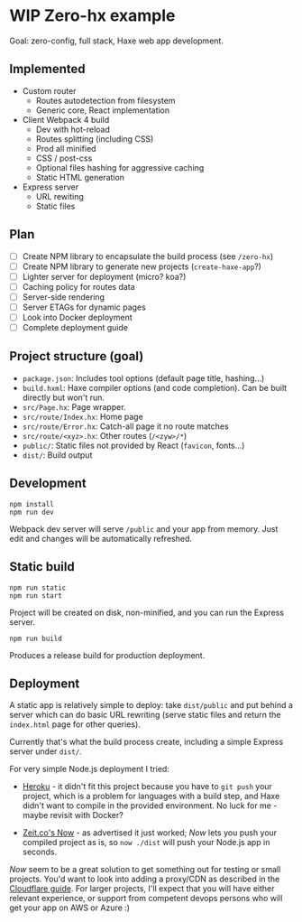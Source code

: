 # WIP Zero-hx example

Goal: zero-config, full stack, Haxe web app development.

## Implemented

* Custom router
  * Routes autodetection from filesystem
  * Generic core, React implementation
* Client Webpack 4 build
  * Dev with hot-reload
  * Routes splitting (including CSS)
  * Prod all minified
  * CSS / post-css
  * Optional files hashing for aggressive caching
  * Static HTML generation
* Express server
  * URL rewiting
  * Static files

## Plan

* [ ] Create NPM library to encapsulate the build process (see `/zero-hx`)
* [ ] Create NPM library to generate new projects (`create-haxe-app`?)
* [ ] Lighter server for deployment (micro? koa?)
* [ ] Caching policy for routes data
* [ ] Server-side rendering
* [ ] Server ETAGs for dynamic pages
* [ ] Look into Docker deployment
* [ ] Complete deployment guide

## Project structure (goal)

* `package.json`: Includes tool options (default page title, hashing...)
* `build.hxml`: Haxe compiler options (and code completion). Can be built directly but won't run.
* `src/Page.hx`: Page wrapper.
* `src/route/Index.hx`: Home page
* `src/route/Error.hx`: Catch-all page it no route matches
* `src/route/<xyz>.hx`: Other routes (`/<zyw>/*`)
* `public/`: Static files not provided by React (`favicon`, fonts...)
* `dist/`: Build output

## Development

    npm install
    npm run dev

Webpack dev server will serve `/public` and your app from memory. Just edit and changes will be
automatically refreshed.

## Static build

    npm run static
    npm run start

Project will be created on disk, non-minified, and you can run the Express server.

    npm run build

Produces a release build for production deployment.

## Deployment

A static app is relatively simple to deploy: take `dist/public` and put behind a server which
can do basic URL rewriting (serve static files and return the `index.html` page for other queries).

Currently that's what the build process create, including a simple Express server under `dist/`.

For very simple Node.js deployment I tried:

* [Heroku](https://heroku.com) - it didn't fit this project because you have to `git push` your
  project, which is a problem for languages with a build step, and Haxe didn't want to compile
  in the provided environment. No luck for me - maybe revisit with Docker?

* [Zeit.co's Now](https://zeit.co/now) - as advertised it just worked; _Now_ lets you push your
  compiled project as is, so `now ./dist` will push your Node.js app in seconds.

_Now_ seem to be a great solution to get something out for testing or small projects. You'd
want to look into adding a proxy/CDN as described in the
[Cloudflare guide](https://zeit.co/docs/guides/how-to-use-cloudflare).
For larger projects, I'll expect that you will have either relevant experience, or support from
competent devops persons who will get your app on AWS or Azure :)
